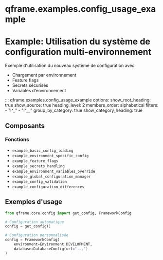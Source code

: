 # qframe.examples.config_usage_example


Example: Utilisation du système de configuration multi-environnement
===================================================================

Exemple d'utilisation du nouveau système de configuration avec:
- Chargement par environnement
- Feature flags
- Secrets sécurisés
- Variables d'environnement


::: qframe.examples.config_usage_example
    options:
      show_root_heading: true
      show_source: true
      heading_level: 2
      members_order: alphabetical
      filters:
        - "!^_"
        - "!^__"
      group_by_category: true
      show_category_heading: true

## Composants

### Fonctions

- `example_basic_config_loading`
- `example_environment_specific_config`
- `example_feature_flags`
- `example_secrets_handling`
- `example_environment_variables_override`
- `example_global_configuration_manager`
- `example_config_validation`
- `example_configuration_differences`

## Exemples d'usage


```python
from qframe.core.config import get_config, FrameworkConfig

# Configuration automatique
config = get_config()

# Configuration personnalisée
config = FrameworkConfig(
    environment=Environment.DEVELOPMENT,
    database=DatabaseConfig(url="...")
)
```
